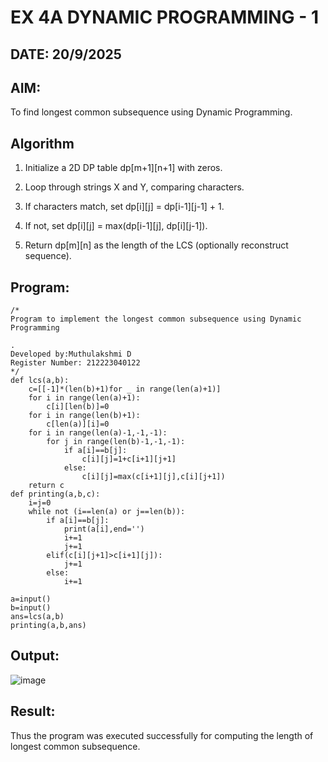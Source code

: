 # EX 4A DYNAMIC PROGRAMMING - 1
## DATE: 20/9/2025
## AIM:
To find longest common subsequence using Dynamic Programming.



## Algorithm
1. Initialize a 2D DP table dp[m+1][n+1] with zeros.

2. Loop through strings X and Y, comparing characters.

3. If characters match, set dp[i][j] = dp[i-1][j-1] + 1.

4. If not, set dp[i][j] = max(dp[i-1][j], dp[i][j-1]).

5. Return dp[m][n] as the length of the LCS (optionally reconstruct sequence). 

## Program:
```
/*
Program to implement the longest common subsequence using Dynamic Programming

.
Developed by:Muthulakshmi D
Register Number: 212223040122
*/
def lcs(a,b):
    c=[[-1]*(len(b)+1)for _ in range(len(a)+1)]
    for i in range(len(a)+1):
        c[i][len(b)]=0
    for i in range(len(b)+1):
        c[len(a)][i]=0
    for i in range(len(a)-1,-1,-1):
        for j in range(len(b)-1,-1,-1):
            if a[i]==b[j]:
                c[i][j]=1+c[i+1][j+1]
            else:
                c[i][j]=max(c[i+1][j],c[i][j+1])
    return c
def printing(a,b,c):
    i=j=0
    while not (i==len(a) or j==len(b)):
        if a[i]==b[j]:
            print(a[i],end='')
            i+=1
            j+=1
        elif(c[i][j+1]>c[i+1][j]):
            j+=1
        else:
            i+=1

a=input()
b=input()
ans=lcs(a,b)
printing(a,b,ans)
```

## Output:

![image](https://github.com/user-attachments/assets/cc01919f-b3e9-43e6-afa1-67a6b6e8d400)


## Result:
Thus the program was executed successfully for computing the length of longest common subsequence.
